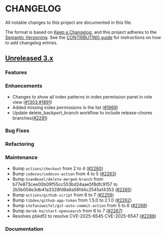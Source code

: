 # CHANGELOG
All notable changes to this project are documented in this file.

The format is based on [Keep a Changelog](https://keepachangelog.com/en/1.0.0/), and this project adheres to the [Semantic Versioning](https://semver.org/spec/v2.0.0.html). See the [CONTRIBUTING guide](./CONTRIBUTING.md#Changelog) for instructions on how to add changelog entries.

## [Unreleased 3.x]

### Features


### Enhancements

* Changes to show all index patterns in index permission panel in role view ([#1303](https://github.com/opensearch-project/security-dashboards-plugin/issues/1303),[#1891](https://github.com/opensearch-project/security-dashboards-plugin/issues/1891))
* Added missing index permissions in the list ([#1969](https://github.com/opensearch-project/security-dashboards-plugin/issues/1969))
* Update delete_backport_branch workflow to include release-chores branches([#2291](https://github.com/opensearch-project/security-dashboards-plugin/pull/2291))

### Bug Fixes


### Refactoring


### Maintenance

* Bump `actions/checkout` from 2 to 4 ([#2260](https://github.com/opensearch-project/security-dashboards-plugin/pull/2260))
* Bump `codecov/codecov-action` from 4 to 5 ([#2263](https://github.com/opensearch-project/security-dashboards-plugin/pull/2263))
* Bump `SvanBoxel/delete-merged-branch` from b77e873cee00b09f55cc553bd24aae5f8dfc9157 to 2b5b058e3db41a3328fd9a6a58fd4c2545a14353 ([#2265](https://github.com/opensearch-project/security-dashboards-plugin/pull/2265))
* Bump `actions/github-script` from 6 to 7 ([#2259](https://github.com/opensearch-project/security-dashboards-plugin/pull/2259))
* Bump `tibdex/github-app-token` from 1.5.0 to 2.1.0 ([#2262](https://github.com/opensearch-project/security-dashboards-plugin/pull/2262))
* Bump `stefanzweifel/git-auto-commit-action` from 5 to 6 ([#2268](https://github.com/opensearch-project/security-dashboards-plugin/pull/2268))
* Bump `derek-ho/start-opensearch` from 6 to 7 ([#2267](https://github.com/opensearch-project/security-dashboards-plugin/pull/2267))
* Resolves pbkdf2 to resolve CVE-2025-6545 CVE-2025-6547 ([#2288](https://github.com/opensearch-project/security-dashboards-plugin/pull/2288))


### Documentation



[Unreleased 3.x]: https://github.com/opensearch-project/security-dashboards-plugin/compare/3.1...main
